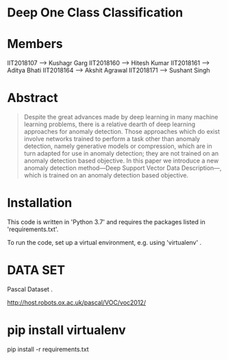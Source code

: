 # Deep One Class Classification

# Members

IIT2018107 --> Kushagr Garg
IIT2018160 --> Hitesh Kumar
IIT2018161 --> Aditya Bhati
IIT2018164 --> Akshit Agrawal
IIT2018171 --> Sushant Singh


# Abstract

>  Despite the great advances made by deep learning in many machine learning problems, there is a relative dearth of 
>  deep learning approaches for anomaly detection. Those approaches which do exist involve networks trained to perform 
>  a task other than anomaly detection, namely generative models or compression, which are in turn adapted for use in 
>  anomaly detection; they are not trained on an anomaly detection based objective. In this paper we introduce a new 
>  anomaly detection method—Deep Support Vector Data Description—, which is trained on an anomaly detection based
>  objective.
# Installation
This code is written in 'Python 3.7' and requires the packages listed in 'requirements.txt'.

To run the code,  set up a virtual environment, e.g. using 'virtualenv' .

# DATA SET
Pascal Dataset . 

http://host.robots.ox.ac.uk/pascal/VOC/voc2012/

# pip install virtualenv

pip install -r requirements.txt

